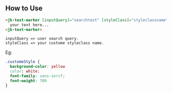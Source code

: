 ## How to Use
``` html
<jk-text-marker [inputQuery]="searchtext" [styleClass]="styleclassname">
  your text here...
<jk-text-marker>
  ```
``` 
inputQuery => user search query.
styleClass => your custome styleclass name.
```
Eg:
``` scss
.customeStyle {
  background-color: yellow
  color: white;
  font-family: sans-serif;
  font-weight: 700
}
```
